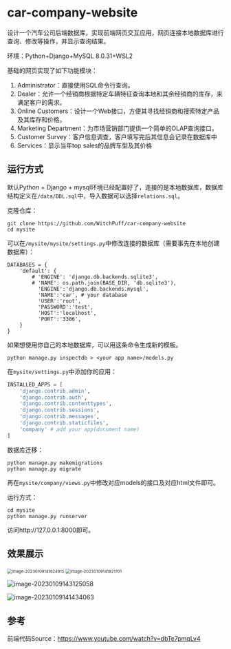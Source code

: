 # car-company-website

设计一个汽车公司后端数据库，实现前端网页交互应用，网页连接本地数据库进行查询、修改等操作，并显示查询结果。

环境：Python+Django+MySQL 8.0.31+WSL2

基础的网页实现了如下功能模块：

1. Administrator：直接使用SQL命令行查询。
2. Dealer：允许一个经销商根据特定车辆特征查询本地和其余经销商的库存，来满足客户的需求。
3. Online Customers：设计一个Web接口，方便其寻找经销商和搜索特定产品及其库存和价格。
4. Marketing Department：为市场营销部门提供一个简单的OLAP查询接口。
5. Customer Survey：客户信息调查，客户填写完后其信息会记录在数据库中
6. Services：显示当年top sales的品牌车型及其价格

## 运行方式

默认Python + Django + mysql环境已经配置好了，连接的是本地数据库，数据库结构定义在`/data/DDL.sql`中，导入数据可以选择`relations.sql`。

克隆仓库：

```
git clone https://github.com/WitchPuff/car-company-website
cd mysite
```

可以在`/mysite/mysite/settings.py`中修改连接的数据库（需要事先在本地创建数据库）：

```
DATABASES = {
    'default': {
        # 'ENGINE': 'django.db.backends.sqlite3',
        # 'NAME': os.path.join(BASE_DIR, 'db.sqlite3'),
          'ENGINE':'django.db.backends.mysql',
          'NAME':'car', # your database
          'USER':'root',
          'PASSWORD':'test',
          'HOST':'localhost',
          'PORT':'3306',
    }
}
```

如果想使用你自己的本地数据库，可以用这条命令生成新的模板。

```
python manage.py inspectdb > <your app name>/models.py
```

在`mysite/settings.py`中添加你的应用：

```python
INSTALLED_APPS = [
    'django.contrib.admin',
    'django.contrib.auth',
    'django.contrib.contenttypes',
    'django.contrib.sessions',
    'django.contrib.messages',
    'django.contrib.staticfiles',
    'company' # add your app(document name)
]
```

数据库迁移：

```
python manage.py makemigrations
python manage.py migrate
```

再在`mysite/company/views.py`中修改对应models的接口及对应html文件即可。

运行方式：

```
cd mysite
python manage.py runserver
```

访问http://127.0.0.1:8000即可。

## 效果展示

<img src="https://raw.githubusercontent.com/WitchPuff/typora_images/main/img/202301091416283.png" alt="image-20230109141624915" style="zoom: 67%;" />



<img src="https://raw.githubusercontent.com/WitchPuff/typora_images/main/img/202301091418035.png" alt="image-20230109141821701" style="zoom:67%;" />




![image-20230109143125058](https://raw.githubusercontent.com/WitchPuff/typora_images/main/img/202301091431264.png)



![image-20230109141434063](https://raw.githubusercontent.com/WitchPuff/typora_images/main/img/202301091414254.png)





## 参考

前端代码Source：https://www.youtube.com/watch?v=dbTe7pmqLv4

#### 
